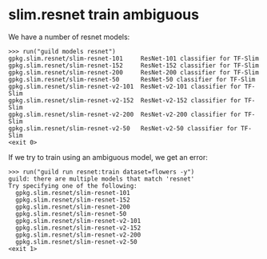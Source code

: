 # slim.resnet train ambiguous

We have a number of resnet models:

    >>> run("guild models resnet")
    gpkg.slim.resnet/slim-resnet-101     ResNet-101 classifier for TF-Slim
    gpkg.slim.resnet/slim-resnet-152     ResNet-152 classifier for TF-Slim
    gpkg.slim.resnet/slim-resnet-200     ResNet-200 classifier for TF-Slim
    gpkg.slim.resnet/slim-resnet-50      ResNet-50 classifier for TF-Slim
    gpkg.slim.resnet/slim-resnet-v2-101  ResNet-v2-101 classifier for TF-Slim
    gpkg.slim.resnet/slim-resnet-v2-152  ResNet-v2-152 classifier for TF-Slim
    gpkg.slim.resnet/slim-resnet-v2-200  ResNet-v2-200 classifier for TF-Slim
    gpkg.slim.resnet/slim-resnet-v2-50   ResNet-v2-50 classifier for TF-Slim
    <exit 0>

If we try to train using an ambiguous model, we get an error:

    >>> run("guild run resnet:train dataset=flowers -y")
    guild: there are multiple models that match 'resnet'
    Try specifying one of the following:
      gpkg.slim.resnet/slim-resnet-101
      gpkg.slim.resnet/slim-resnet-152
      gpkg.slim.resnet/slim-resnet-200
      gpkg.slim.resnet/slim-resnet-50
      gpkg.slim.resnet/slim-resnet-v2-101
      gpkg.slim.resnet/slim-resnet-v2-152
      gpkg.slim.resnet/slim-resnet-v2-200
      gpkg.slim.resnet/slim-resnet-v2-50
    <exit 1>
